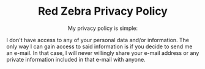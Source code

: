 <h1 align="center">Red Zebra Privacy Policy</h1>

<p align="center">
My privacy policy is simple:

I don't have access to any of your personal data and/or information.
The only way I can gain access to said information is if you decide to send me an e-mail.
In that case, I will never willingly share your e-mail address or any private information
included in that e-mail with anyone.
</p>
